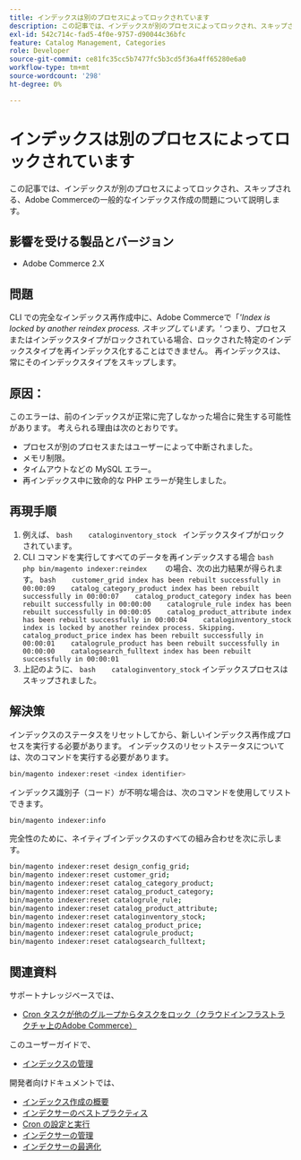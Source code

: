 ```yaml
---
title: インデックスは別のプロセスによってロックされています
description: この記事では、インデックスが別のプロセスによってロックされ、スキップされる、Adobe Commerceの一般的なインデックス作成の問題について説明します。
exl-id: 542c714c-fad5-4f0e-9757-d90044c36bfc
feature: Catalog Management, Categories
role: Developer
source-git-commit: ce81fc35cc5b7477fc5b3cd5f36a4ff65280e6a0
workflow-type: tm+mt
source-wordcount: '298'
ht-degree: 0%

---
```


# インデックスは別のプロセスによってロックされています

この記事では、インデックスが別のプロセスによってロックされ、スキップされる、Adobe Commerceの一般的なインデックス作成の問題について説明します。

## 影響を受ける製品とバージョン

* Adobe Commerce 2.X

## 問題

CLI での完全なインデックス再作成中に、Adobe Commerceで「*&#39;Index is locked by another reindex process. スキップしています。&#39;* つまり、プロセスまたはインデックスタイプがロックされている場合、ロックされた特定のインデックスタイプを再インデックス化することはできません。 再インデックスは、常にそのインデックスタイプをスキップします。

## 原因：

このエラーは、前のインデックスが正常に完了しなかった場合に発生する可能性があります。 考えられる理由は次のとおりです。

* プロセスが別のプロセスまたはユーザーによって中断されました。
* メモリ制限。
* タイムアウトなどの MySQL エラー。
* 再インデックス中に致命的な PHP エラーが発生しました。

## 再現手順

1. 例えば、    ```bash    cataloginventory_stock ```    インデックスタイプがロックされています。
1. CLI コマンドを実行してすべてのデータを再インデックスする場合    ```bash    php bin/magento indexer:reindex    ``` の場合、次の出力結果が得られます。    ```bash    customer_grid index has been rebuilt successfully in 00:00:09    catalog_category_product index has been rebuilt successfully in 00:00:07    catalog_product_category index has been rebuilt successfully in 00:00:00    catalogrule_rule index has been rebuilt successfully in 00:00:05    catalog_product_attribute index has been rebuilt successfully in 00:00:04    cataloginventory_stock index is locked by another reindex process. Skipping.    catalog_product_price index has been rebuilt successfully in 00:00:01    catalogrule_product has been rebuilt successfully in 00:00:00    catalogsearch_fulltext index has been rebuilt successfully in 00:00:01    ```
1. 上記のように、    ```bash    cataloginventory_stock```    インデックスプロセスはスキップされました。


## 解決策

インデックスのステータスをリセットしてから、新しいインデックス再作成プロセスを実行する必要があります。 インデックスのリセットステータスについては、次のコマンドを実行する必要があります。

```bash
bin/magento indexer:reset <index identifier>
```

インデックス識別子（コード）が不明な場合は、次のコマンドを使用してリストできます。

```bash
bin/magento indexer:info
```

完全性のために、ネイティブインデックスのすべての組み合わせを次に示します。

```bash
bin/magento indexer:reset design_config_grid;
bin/magento indexer:reset customer_grid;
bin/magento indexer:reset catalog_category_product;
bin/magento indexer:reset catalog_product_category;
bin/magento indexer:reset catalogrule_rule;
bin/magento indexer:reset catalog_product_attribute;
bin/magento indexer:reset cataloginventory_stock;
bin/magento indexer:reset catalog_product_price;
bin/magento indexer:reset catalogrule_product;
bin/magento indexer:reset catalogsearch_fulltext;
```


## 関連資料

サポートナレッジベースでは、

* [Cron タスクが他のグループからタスクをロック（クラウドインフラストラクチャ上のAdobe Commerce）](/help/troubleshooting/miscellaneous/cron-tasks-lock-tasks-from-other-groups.md)

このユーザーガイドで、

* [ インデックスの管理 ](https://docs.magento.com/user-guide/system/index-management.html?itm_source=merchdocs&amp;itm_medium=search_page&amp;itm_campaign=federated_search&amp;itm_term=reindexing)

開発者向けドキュメントでは、

* [ インデックス作成の概要 ](https://devdocs.magento.com/guides/v2.3/extension-dev-guide/indexing.html)
* [ インデクサーのベストプラクティス ](https://devdocs.magento.com/guides/v2.3/performance-best-practices/configuration.html#indexers)
* [Cron の設定と実行 ](https://devdocs.magento.com/guides/v2.3/config-guide/cli/config-cli-subcommands-cron.html)
* [ インデクサーの管理 ](https://devdocs.magento.com/guides/v2.3/config-guide/cli/config-cli-subcommands-index.html)
* [ インデクサーの最適化 ](https://devdocs.magento.com/guides/v2.3/extension-dev-guide/indexer-batch.html)
